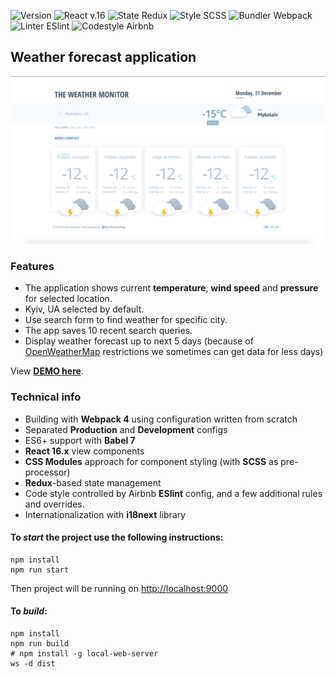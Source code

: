 <!-- ![Arnie React Boilerplate](https://img.shields.io/badge/arnie-react_boilerplate-green.svg?logo=react&style=for-the-badge) -->
![Version](https://img.shields.io/github/package-json/v/ArmenPetrosyan/react-boilerplate.svg)
![React v.16](https://img.shields.io/badge/view-React-green.svg?logo=react)
![State Redux](https://img.shields.io/badge/state-Redux-green.svg?logo=redux)
![Style SCSS](https://img.shields.io/badge/styles-SCSS-green.svg?logo=sass)
![Bundler Webpack](https://img.shields.io/badge/bundler-Webpack-green.svg?logo=webpack)
![Linter ESlint](https://img.shields.io/badge/linter-ESlint-green.svg?logo=eslint)
![Codestyle Airbnb](https://img.shields.io/badge/codestyle-Airbnb-green.svg?logo=airbnb)

## Weather forecast application

![](./assets/screenshots/full-app.png)

### Features
- The application shows current **temperature**, **wind speed** and **pressure** for selected location.
- Kyiv, UA selected by default.
- Use search form to find weather for specific city. 
- The app saves 10 recent search queries.
- Display weather forecast up to next 5 days (because of [OpenWeatherMap](https://openweathermap.org/api) restrictions we sometimes can get data for less days)

View [**DEMO here**](https://arnie.site/weather-forecast/).

### Technical info

* Building with **Webpack 4** using configuration written from scratch
* Separated **Production** and **Development** configs
* ES6+ support with **Babel 7**
* **React 16.x** view components
* **CSS Modules** approach for component styling (with **SCSS** as pre-processor)
* **Redux**-based state management
* Code style controlled by Airbnb **ESlint** config, and a few additional rules and overrides.
* Internationalization with **i18next** library

#### To *start* the project use the following instructions:
```
npm install
npm run start
```
Then project will be running on [http://localhost:9000]()

#### To *build*:
```
npm install
npm run build
# npm install -g local-web-server
ws -d dist
```
